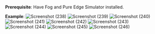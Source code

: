 __Prerequisite__:
Have Fog and Pure Edge Simulator installed.

__Example__:
![Screenshot (238)](https://user-images.githubusercontent.com/77489041/205543125-35b2b710-1ca7-47bc-88ee-0baf011452ba.png)
![Screenshot (239)](https://user-images.githubusercontent.com/77489041/205543141-92861c73-497e-4c4c-909d-e9a7f747796c.png)
![Screenshot (240)](https://user-images.githubusercontent.com/77489041/205543148-2f93a147-fb3f-438c-8d79-d66e9d3a007c.png)
![Screenshot (241)](https://user-images.githubusercontent.com/77489041/205543154-bc74b5ae-1ba6-4b61-8a74-43d381c4f91c.png)
![Screenshot (242)](https://user-images.githubusercontent.com/77489041/205543160-aab5befd-fd65-4dea-80c9-606b61e678bb.png)
![Screenshot (243)](https://user-images.githubusercontent.com/77489041/205543163-3cc4c302-b23f-43bd-a1ae-3a5d0278940b.png)
![Screenshot (244)](https://user-images.githubusercontent.com/77489041/205543165-88b580ae-f169-42b4-9aad-c3ab838b3bc7.png)
![Screenshot (245)](https://user-images.githubusercontent.com/77489041/205543170-9f1822c2-0c45-4816-9d9f-0e1ece0a515a.png)
![Screenshot (246)](https://user-images.githubusercontent.com/77489041/205543173-1556de34-d339-4104-9d3a-9b22bb8aeaac.png)
